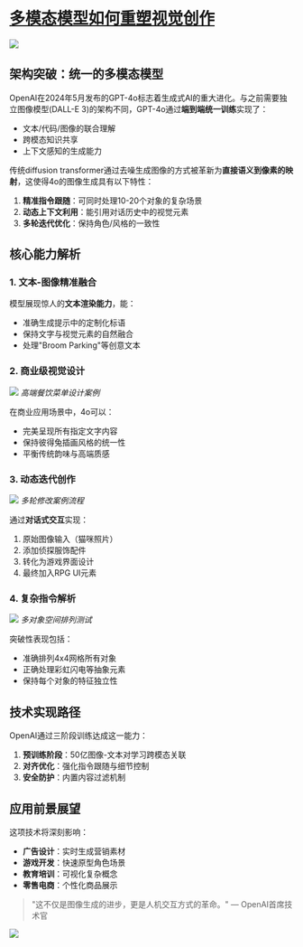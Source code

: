 # [多模态模型如何重塑视觉创作](https://github.com/jaaleng/jaaleng.github.io/issues/197)

![](https://pic.imgdd.cc/item/67e36d70218de299ca97c965.png)

## 架构突破：统一的多模态模型
OpenAI在2024年5月发布的GPT-4o标志着生成式AI的重大进化。与之前需要独立图像模型(DALL-E 3)的架构不同，GPT-4o通过**端到端统一训练**实现了：
- 文本/代码/图像的联合理解
- 跨模态知识共享
- 上下文感知的生成能力

传统diffusion transformer通过去噪生成图像的方式被革新为**直接语义到像素的映射**，这使得4o的图像生成具有以下特性：

1. **精准指令跟随**：可同时处理10-20个对象的复杂场景
2. **动态上下文利用**：能引用对话历史中的视觉元素
3. **多轮迭代优化**：保持角色/风格的一致性

## 核心能力解析
### 1. 文本-图像精准融合


模型展现惊人的**文本渲染能力**，能：
- 准确生成提示中的定制化标语
- 保持文字与视觉元素的自然融合
- 处理"Broom Parking"等创意文本

### 2. 商业级视觉设计
![](https://pic.imgdd.cc/item/67e36d92218de299ca97c96b.png)
*高端餐饮菜单设计案例*

在商业应用场景中，4o可以：
- 完美呈现所有指定文字内容
- 保持彼得兔插画风格的统一性
- 平衡传统韵味与高端质感

### 3. 动态迭代创作
![](https://pic.imgdd.cc/item/67e36d92218de299ca97c96b.png)
*多轮修改案例流程*

通过**对话式交互**实现：
1. 原始图像输入（猫咪照片）
2. 添加侦探服饰配件
3. 转化为游戏界面设计
4. 最终加入RPG UI元素

### 4. 复杂指令解析
![](https://pic.imgdd.cc/item/67e36dc3218de299ca97c971.png)
*多对象空间排列测试*

突破性表现包括：
- 准确排列4x4网格所有对象
- 正确处理彩虹闪电等抽象元素
- 保持每个对象的特征独立性

## 技术实现路径
OpenAI通过三阶段训练达成这一能力：
1. **预训练阶段**：50亿图像-文本对学习跨模态关联
2. **对齐优化**：强化指令跟随与细节控制
3. **安全防护**：内置内容过滤机制

## 应用前景展望
这项技术将深刻影响：
- **广告设计**：实时生成营销素材
- **游戏开发**：快速原型角色场景
- **教育培训**：可视化复杂概念
- **零售电商**：个性化商品展示

> "这不仅是图像生成的进步，更是人机交互方式的革命。" — OpenAI首席技术官

![](https://pic.imgdd.cc/item/67e36e0b218de299ca97c973.png)